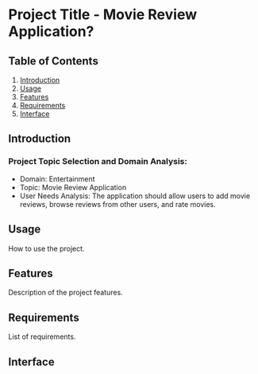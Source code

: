 # Project Title - Movie Review Application?

## Table of Contents

1. [Introduction](#introduction)
2. [Usage](#usage)
3. [Features](#features)
4. [Requirements](#requirements)
5. [Interface](#Interface)

## Introduction
### Project Topic Selection and Domain Analysis:
- Domain: Entertainment
- Topic: Movie Review Application
- User Needs Analysis: The application should allow users to add movie reviews, browse reviews from other users, and rate movies.

## Usage

How to use the project.

## Features

Description of the project features.

## Requirements

List of requirements.

## Interface

